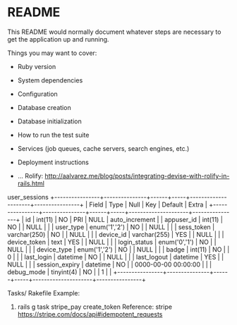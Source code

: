 # README

This README would normally document whatever steps are necessary to get the
application up and running.

Things you may want to cover:

* Ruby version

* System dependencies

* Configuration

* Database creation

* Database initialization

* How to run the test suite

* Services (job queues, cache servers, search engines, etc.)

* Deployment instructions

* ...
Rolify: http://aalvarez.me/blog/posts/integrating-devise-with-rolify-in-rails.html

user_sessions
+----------------+---------------+------+-----+---------------------+----------------+
| Field          | Type          | Null | Key | Default             | Extra          |
+----------------+---------------+------+-----+---------------------+----------------+
| id             | int(11)       | NO   | PRI | NULL                | auto_increment |
| appuser_id     | int(11)       | NO   |     | NULL                |                |
| user_type      | enum('1','2') | NO   |     | NULL                |                |
| sess_token     | varchar(250)  | NO   |     | NULL                |                |
| device_id      | varchar(255)  | YES  |     | NULL                |                |
| device_token   | text          | YES  |     | NULL                |                |
| login_status   | enum('0','1') | NO   |     | NULL                |                |
| device_type    | enum('1','2') | NO   |     | NULL                |                |
| badge          | int(11)       | NO   |     | 0                   |                |
| last_login     | datetime      | NO   |     | NULL                |                |
| last_logout    | datetime      | YES  |     | NULL                |                |
| session_expiry | datetime      | NO   |     | 0000-00-00 00:00:00 |                |
| debug_mode     | tinyint(4)    | NO   |     | 1                   |                |
+----------------+---------------+------+-----+---------------------+----------------+

Tasks/ Rakefile
Example:
1.  rails g task stripe_pay create_token
Reference: stripe
https://stripe.com/docs/api#idempotent_requests
